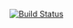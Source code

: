 [![Build Status](https://travis-ci.org/faniska/travic_ci_remote_test.svg?branch=master)](https://travis-ci.org/faniska/travic_ci_remote_test)